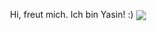 <p align="center">
  Hi, freut mich. Ich bin Yasin! :)
<img align="center" src="https://user-images.githubusercontent.com/10624021/131462885-f95490d6-ea08-4995-8e81-dcece1b350ed.gif">
</p>
